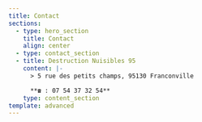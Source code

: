 ```yaml
---
title: Contact
sections:
  - type: hero_section
    title: Contact
    align: center
  - type: contact_section
  - title: Destruction Nuisibles 95
    content: |-
      > 5 rue des petits champs, 95130 Franconville

      **☎ : 07 54 37 32 54**
    type: content_section
template: advanced
---
```

